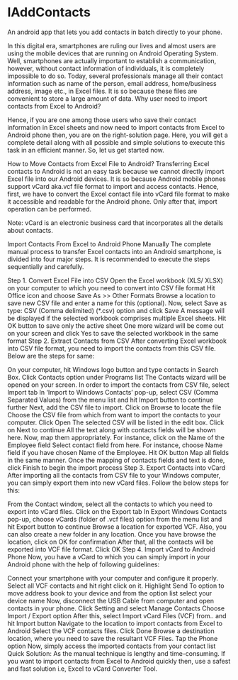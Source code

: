 # IAddContacts
An android app that lets you add contacts in batch directly to your phone.



In this digital era, smartphones are ruling our lives and almost users are using the mobile devices that are running on Android Operating System. Well, smartphones are actually important to establish a communication, however, without contact information of individuals, it is completely impossible to do so. Today, several professionals manage all their contact information such as name of the person, email address, home/business address, image etc., in Excel files. It is so because these files are convenient to store a large amount of data. Why user need to import contacts from Excel to Android?

Hence, if you are one among those users who save their contact information in Excel sheets and now need to import contacts from Excel to Android phone then, you are on the right-solution page. Here, you will get a complete detail along with all possible and simple solutions to execute this task in an efficient manner. So, let us get started now.

How to Move Contacts from Excel File to Android?
Transferring Excel contacts to Android is not an easy task because we cannot directly import Excel file into our Android devices. It is so because Android mobile phones support vCard aka.vcf file format to import and access contacts. Hence, first, we have to convert the Excel contact file into vCard file format to make it accessible and readable for the Android phone. Only after that, import operation can be performed.

Note: vCard is an electronic business card that incorporates all the details about contacts.

Import Contacts From Excel to Android Phone Manually
The complete manual process to transfer Excel contacts into an Android smartphone, is divided into four major steps. It is recommended to execute the steps sequentially and carefully.

Step 1. Convert Excel File into CSV
Open the Excel workbook (XLS/ XLSX) on your computer to which you need to convert into CSV file format
Hit Office icon and choose Save As >> Other Formats
Browse a location to save new CSV file and enter a name for this (optional). Now, select Save as type: CSV (Comma delimited) (*.csv) option and click Save
A message will be displayed if the selected workbook comprises multiple Excel sheets. Hit OK button to save only the active sheet
One more wizard will be come out on your screen and click Yes to save the selected workbook in the same format
Step 2. Extract Contacts from CSV
After converting Excel workbook into CSV file format, you need to import the contacts from this CSV file. Below are the steps for same:

On your computer, hit Windows logo button and type contacts in Search Box. Click Contacts option under Programs list
The Contacts wizard will be opened on your screen. In order to import the contacts from CSV file, select Import tab
In ‘Import to Windows Contacts’ pop-up, select CSV (Comma Separated Values) from the menu list and hit Import button to continue further
Next, add the CSV file to import. Click on Browse to locate the file
Choose the CSV file from which from want to import the contacts to your computer. Click Open
The selected CSV will be listed in the edit box. Click on Next to continue
All the text along with contacts fields will be shown here. Now, map them appropriately. For instance, click on the Name of the Employee field
Select contact field from here. For instance, choose Name field if you have chosen Name of the Employee. Hit OK button
Map all fields in the same manner. Once the mapping of contacts fields and text is done, click Finish to begin the import process
Step 3. Export Contacts into vCard
After importing all the contacts from CSV file to your Windows computer, you can simply export them into new vCard files. Follow the below steps for this:

From the Contact window, select all the contacts to which you need to export into vCard files. Click on the Export tab
In Export Windows Contacts pop-up, choose vCards (folder of .vcf files) option from the menu list and hit Export button to continue
Browse a location for exported VCF. Also, you can also create a new folder in any location. Once you have browse the location, click on OK for confirmation
After that, all the contacts will be exported into VCF file format. Click OK
Step 4. Import vCard to Android Phone
Now, you have a vCard to which you can simply import in your Android phone with the help of following guidelines:

Connect your smartphone with your computer and configure it properly. Select all VCF contacts and hit right click on it. Highlight Send To option to move address book to your device and from the option list select your device name
Now, disconnect the USB Cable from computer and open contacts in your phone. Click Setting and select Manage Contacts
Choose Import / Export option
After this, select Import vCard Files (VCF) from.. and hit Import button
Navigate to the location to import contacts from Excel to Android
Select the VCF contacts files. Click Done
Browse a destination location, where you need to save the resultant VCF Files. Tap the Phone option
Now, simply access the imported contacts from your contact list
Quick Solution: As the manual technique is lengthy and time-consuming. If you want to import contacts from Excel to Android quickly then, use a safest and fast solution i.e, Excel to vCard Converter Tool.

